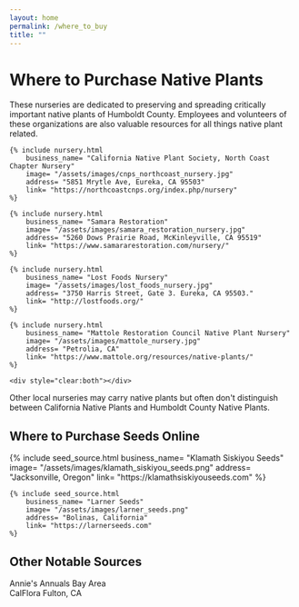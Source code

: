 ```yaml
---
layout: home                                                            
permalink: /where_to_buy
title: ""
---
```

<h1 id="page-title">Where to Purchase Native Plants</h1>
<p>
These nurseries are dedicated to preserving and spreading critically important native plants of Humboldt County. Employees and volunteers of these organizations are also valuable resources for all things native plant related.
</p>
<div class="nursery-container">
	
	{% include nursery.html 
		business_name= "California Native Plant Society, North Coast Chapter Nursery"
		image= "/assets/images/cnps_northcoast_nursery.jpg" 
		address= "5851 Mrytle Ave, Eureka, CA 95503"
		link= "https://northcoastcnps.org/index.php/nursery"
	%}
	
	{% include nursery.html 
		business_name= "Samara Restoration"
		image= "/assets/images/samara_restoration_nursery.jpg" 
		address= "5260 Dows Prairie Road, McKinleyville, CA 95519"
		link= "https://www.samararestoration.com/nursery/"
	%}
	
	{% include nursery.html 
		business_name= "Lost Foods Nursery"
		image= "/assets/images/lost_foods_nursery.jpg" 
		address= "3750 Harris Street, Gate 3. Eureka, CA 95503." 
		link= "http://lostfoods.org/"
	%}
	
	{% include nursery.html 
		business_name= "Mattole Restoration Council Native Plant Nursery"
		image= "/assets/images/mattole_nursery.jpg" 
		address= "Petrolia, CA" 
		link= "https://www.mattole.org/resources/native-plants/"
	%}

	<div style="clear:both"></div>
</div>
<p>
Other local nurseries may carry native plants but often don't distinguish between California Native Plants and Humboldt County Native Plants.
</p>

<h2>Where to Purchase Seeds Online</h2>
<div class="seed-container">
	{% include seed_source.html 
		business_name= "Klamath Siskiyou Seeds"
		image= "/assets/images/klamath_siskiyou_seeds.png" 
		address= "Jacksonville, Oregon"
		link= "https://klamathsiskiyouseeds.com"
	%}
	
	{% include seed_source.html 
		business_name= "Larner Seeds"
		image= "/assets/images/larner_seeds.png" 
		address= "Bolinas, California"
		link= "https://larnerseeds.com"
	%}
</div>

<h2>Other Notable Sources</h2>
<div>
	<div>	
		Annie's Annuals Bay Area
	</div>
	<div>
		CalFlora Fulton, CA
	</div>
</div>
